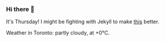 ### Hi there :wave:

It's Thursday! I might be fighting with Jekyll to make [this](https://swissclubto.github.io) better.

Weather in Toronto: partly cloudy, at +0°C.
